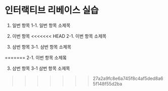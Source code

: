 # 인터랙티브 리베이스 실습

1. 일번 항목
1-1. 일번 항목 소제목

2. 이번 항목
<<<<<<< HEAD
2-1. 이번 항목 소제목

3. 삼번 항목
3-1. 삼번 항목 소제목

=======
2-1. 이번 항목 소제뫀

3. 삼번 항목
3-1 삼번 항목 소제목
>>>>>>> 27a2a9fc8e6a745f8c4af5ded8a65f148f55d2ba

